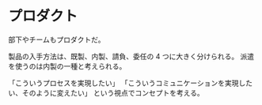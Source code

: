 # プロダクト

部下やチームもプロダクトだ。

製品の入手方法は、既製、内製、請負、委任の 4 つに大きく分けられる。
派遣を使うのは内製の一種と考えられる。

「こういうプロセスを実現したい」
「こういうコミュニケーションを実現したい、そのように変えたい」
という視点でコンセプトを考える。

